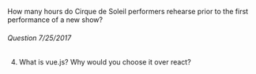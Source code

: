 How many hours do Cirque de Soleil performers rehearse prior to the first performance of a new show?

###### Question 7/25/2017
4. What is vue.js?  Why would you choose it over react?
